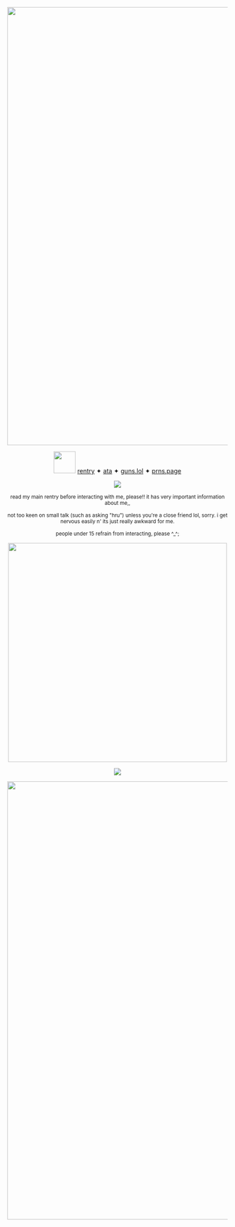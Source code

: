 <p align="center">
    <img width="1000" src="https://files.catbox.moe/tv1et0.jpg">
</p>

<div align="center">

<img src="https://64.media.tumblr.com/a00a1d5d5927b17ac8d0018b67785936/25c6db59996e7f1e-6d/s400x600/7cb0f66c5d36cc8d349778fba080651feca683c6.pnj" width="50" height="50"> [rentry](https://rentry.co/VILEBITE) ✦ [ata](https://ciderfish.atabook.org/) ✦ [guns.lol](https://guns.lol/critterly) ✦ [prns.page](https://en.pronouns.page/@critterly)

<div align="center">
  
![](https://komarev.com/ghpvc/?username=ciderfish&color=000000&label=bats)           
<div align="center">

<sub> read my main rentry before interacting with me, please!! it has very important information about me,,

<sub> not too keen on small talk (such as asking "hru") unless you're a close friend lol, sorry. i get nervous easily n' its just really awkward for me.

<sub> people under 15 refrain from interacting, please ^_^;

<p align="center">
    <img width="500" src="https://files.catbox.moe/aevcsl.png">
</p>

<div align="center">

<p align="center">
  <a href="https://github.com/kittinan/spotify-github-profile">
    <img src="https://spotify-github-profile.kittinanx.com/api/view?uid=4pzyy4lk1j1oz6pdawgau0yaw&cover_image=true&theme=novatorem&show_offline=false&background_color=121212&interchange=false&profanity=false&bar_color=ffffff&bar_color_cover=false">
  </a>
</p>

<p align="center">
    <img width="1000" src="https://files.catbox.moe/b0o6yi.jpg">
</p>
